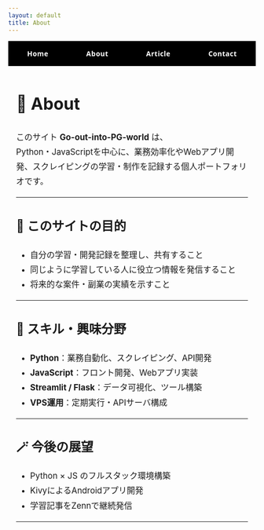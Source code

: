 ```yaml
---
layout: default
title: About
---
```


<style>
.navbar {
  display: flex;
  justify-content: space-around;
  align-items: center;
  padding: 1rem 0;
  background-color: #000;
  font-family: "Segoe UI", "Hiragino Sans", sans-serif;
}
.navbar a {
  text-decoration: none;
  color: #fff;
  font-weight: 600;
  letter-spacing: 0.5px;
  transition: color 0.2s, transform 0.2s;
}
.navbar a:hover {
  color: #00bfff;
  transform: translateY(-2px);
}
.page-container {
  max-width: 800px;
  margin: 2rem auto;
  padding: 0 1rem;
  line-height: 1.8;
  font-size: 1.05rem;
}
</style>

<div class="navbar">
  <a href="/">Home</a>
  <a href="/about">About</a>
  <a href="/article">Article</a>
  <a href="/contact">Contact</a>
</div>

<div class="page-container">

# 💬 About

このサイト **Go-out-into-PG-world** は、  
Python・JavaScriptを中心に、業務効率化やWebアプリ開発、スクレイピングの学習・制作を記録する個人ポートフォリオです。

---

## 🎯 このサイトの目的
- 自分の学習・開発記録を整理し、共有すること  
- 同じように学習している人に役立つ情報を発信すること  
- 将来的な案件・副業の実績を示すこと  

---

## 🧠 スキル・興味分野
- **Python**：業務自動化、スクレイピング、API開発  
- **JavaScript**：フロント開発、Webアプリ実装  
- **Streamlit / Flask**：データ可視化、ツール構築  
- **VPS運用**：定期実行・APIサーバ構成  

---

## 🪄 今後の展望
- Python × JS のフルスタック環境構築  
- KivyによるAndroidアプリ開発  
- 学習記事をZennで継続発信  

---

</div>
